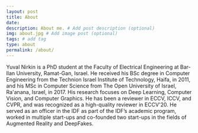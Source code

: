 ```yaml
---
layout: post
title: About
date: 
description: About me. # Add post description (optional)
img: about.jpg # Add image post (optional)
tags: # add tag
type: about
permalink: /about/
---
```


Yuval Nirkin is a PhD student at the Faculty of Electrical Engineering at Bar-Ilan University, Ramat-Gan, Israel. He received his BSc degree in Computer Engineering from the Technion Israel Institute of Technology, Haifa, in 2011, and his MSc in Computer Science from The Open University of Israel, Ra'anana, Israel, in 2017. His research focuses on Deep Learning, Computer Vision, and Computer Graphics. He has been a reviewer in ECCV, ICCV, and CVPR, and was recognized as a high-quality reviewer in ECCV'20. He served as an officer in the IDF as part of the IDF’s academic program, worked in multiple start-ups and co-founded two start-ups in the fields of Augmented Reality and DeepFakes.

